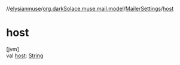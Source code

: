 //[elysianmuse](../../../index.md)/[org.darkSolace.muse.mail.model](../index.md)/[MailerSettings](index.md)/[host](host.md)

# host

[jvm]\
val [host](host.md): [String](https://kotlinlang.org/api/latest/jvm/stdlib/kotlin/-string/index.html)
